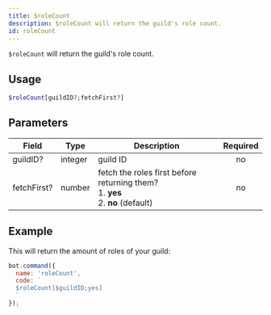```yaml
---
title: $roleCount 
description: $roleCount will return the guild's role count.
id: roleCount
---
```


`$roleCount` will return the guild's role count.

## Usage

```php
$roleCount[guildID?;fetchFirst?]
```

## Parameters 


| Field     | Type    | Description                                        | Required |
|-----------|---------|----------------------------------------------------| :------: |
| guildID?    | integer  | guild ID                             | no      |
| fetchFirst?     | number  | fetch the roles first before returning them?  <br /> 1. **yes** <br /> 2. **no** (default)          | no       |


## Example

This will return the amount of roles of your guild:

```javascript
bot.command({
  name: 'roleCount',
  code: `
  $roleCount[$guildID;yes]
  `
});
```
